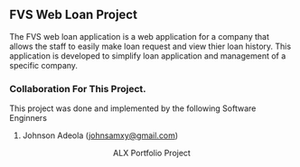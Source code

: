 ## FVS Web Loan Project


<p>The FVS web loan application is a web application for a company that allows the staff to easily make loan request and view thier loan history. This application is developed to simplify loan application and management of a specific company.


### Collaboration For This Project.
<p>This project was done and implemented by the following Software Enginners</p>

1. Johnson Adeola (johnsamxy@gmail.com)

<p align="center">ALX Portfolio Project</p>
